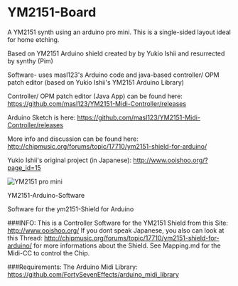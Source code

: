 # YM2151-Board
A YM2151 synth using an arduino pro mini.   This is a single-sided layout ideal for home etching.   

Based on YM2151 Arduino shield created by by Yukio Ishii and resurrected by synthy (Pim)


Software-  uses masl123's Arduino code and java-based controller/ OPM patch editor (based on Yukio Ishii's YM2151 Arduino Library)

Controller/ OPM patch editor (Java App) can be found here:   https://github.com/masl123/YM2151-Midi-Controller/releases 

Arduino Sketch is here:   https://github.com/masl123/YM2151-Midi-Controller/releases
    
More info and discussion can be found here:
  http://chipmusic.org/forums/topic/17710/ym2151-shield-for-arduino/
    
Yukio Ishii's original project (in Japanese):
  http://www.ooishoo.org/?page_id=15

![YM2151 pro mini](https://github.com/miotislucifugis/Yamaha-YM2151-Arduino-DIY-Synth-/assets/20709580/fccd2d4e-dd07-4092-9506-83470ab6b5e6)


YM2151-Arduino-Software

Software for the ym2151-Shield for Arduino

###INFO: This is a Controller Software for the YM2151 Shield from this Site: http://www.ooishoo.org/
If you dont speak Japanese, you also can look at this Thread: http://chipmusic.org/forums/topic/17710/ym2151-shield-for-arduino/ for more informations about the Shield.
See Mapping.md for the Midi-CC to control the Chip.

###Requirements: The Arduino Midi Library: https://github.com/FortySevenEffects/arduino_midi_library 
